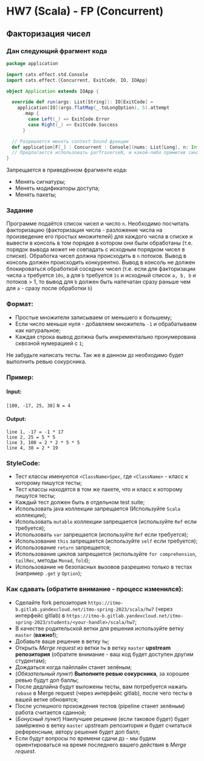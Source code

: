 # HW7 (Scala) - FP (Concurrent)

## Факторизация чисел

### Дан следующий фрагмент кода

```scala
package application

import cats.effect.std.Console
import cats.effect.{Concurrent, ExitCode, IO, IOApp}

object Application extends IOApp {

  override def run(args: List[String]): IO[ExitCode] =
    application[IO](args.flatMap(_.toLongOption), 5).attempt
      .map {
        case Left(_) => ExitCode.Error
        case Right(_) => ExitCode.Success
      }

  // Разрешается менять context bound функции
  def application[F[_] : Concurrent : Console](nums: List[Long], n: Int): F[Unit] = ???
  // Предлагается использовать parTraverseN, и какой-либо примитив синхронизации для пронумерованного вывода в консоль
}
```

Запрещается в приведённом фрагменте кода:

* Менять сигнатуры;
* Менять модификаторы доступа;
* Менять пакеты;

### Задание

Программе подаётся список чисел и число `n`. Необходимо посчитать факторизацию (факторизация числа - разложение числа
на произведение его простых множителей) для каждого числа в списке и вывести в консоль в том порядке в котором они были
обработаны (т.е. порядок вывода может не совпадать с исходным порядком чисел в списке). Обработка чисел должна
происходить в `n` потоков. Вывод в консоль должен происходить конкурентно. Вывод в консоль не должен блокироваться
обработкой соседних чисел (т.е. если для факторизации числа `a` требуется `10s`, а для `b` требуется `1s` и исходный
список `a, b, b` и потоков > 1, то вывод для `b` должен быть напечатан сразу раньше чем для `a` - сразу после
обработки `b`)

### Формат:

* Простые множители записываем от меньшего к большему;
* Если число меньше нуля - добавляем множитель `-1` и обрабатываем как натуральное;
* Каждая строка вывод должна быть инкрементально пронумерована сквозной нумерацией с `1`;

Не забудьте написать тесты. Так же в данном дз необходимо будет выполнить ревью сокурсника.

### Пример:

#### Input:

`[100, -17, 25, 38]` `N = 4`

#### Output:

```text
line 1, -17 = -1 * 17
line 2, 25 = 5 * 5
line 3, 100 = 2 * 2 * 5 * 5
line 4, 38 = 2 * 19
```

### StyleCode:

* Тест классы именуются `<ClassName>Spec`, где `<ClassName>` - класс к которому пишутся тесты;
* Тест классы находятся в том же пакете, что и класс к которому пишутся тесты;
* Каждый тест должен быть в отдельном test suite;
* Использовать java коллекции запрещается (Используйте `Scala` коллекции);
* Использовать `mutable` коллекции запрещается (используйте `Ref` если требуется);
* Использовать `var` запрещается (используйте `Ref` если требуется);
* Использование `this` запрещается (используйте `self` если требуется);
* Использование `return` запрещается;
* Использование циклов запрещается (используйте `for comprehension`, `tailRec`, методы `Monad`, `fold`);
* Использование не безопасных вызовов разрешено только в тестах (например `.get` у `Option`);

### Как сдавать (обратите внимание - процесс изменился):

* Сделайте fork репозитория `https://itmo-b.gitlab.yandexcloud.net/itmo-spring-2023/scala/hw7` (через интерфейс gitlab)
  в `https://itmo-b.gitlab.yandexcloud.net/itmo-spring-2023/students/<your-handle>/scala/hw7`;
* В качестве родительской ветки для решения используйте ветку `master` (**важно!**);
* Добавьте ваше решение в ветку `hw`;
* Открыть _Merge request_ из ветки `hw` в ветку `master` **upstream репозитория** (обратите внимание - ваш код будет
  доступен другим студентам);
* Дождаться когда пайплайн станет зелёным;
* (_Обязательный пункт_) **Выполните ревью сокурсника**, за хорошее ревью будут доп баллы;
* После дедлайна будут выложены тесты, вам потребуется нажать `rebase` в Merge request (через интерфейс gitlab), после
  чего тесты в вашей ветке обновятся;
* После успешного прохождения тестов (pipeline станет зелёным) работа считается сданной;
* (_Бонусный пункт_) Наилучшее решение (если таковое будет) будет замёржено в ветку `master` upstream репозитория и
  будет считаться референсным; автору решения будет доп балл;
* Если будут вопросы по времени сдачи дз - мы будем ориентироваться на время последнего вашего действия в _Merge
  request_.
